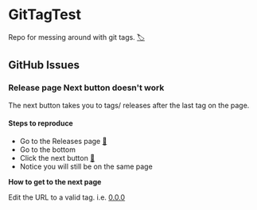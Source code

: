 # GitTagTest

Repo for messing around with git tags. [🏷](https://git-scm.com/book/en/v2/Git-Basics-Tagging)

## GitHub Issues

### Release page Next button doesn't work

The next button takes you to tags/ releases after the last tag on the page.

#### Steps to reproduce
- Go to the Releases page [🔗](https://github.com/0xLeif/GitTagTest/releases)
- Go to the bottom
- Click the next button [🔗](https://github.com/0xLeif/GitTagTest/releases?after=😎)
- Notice you will still be on the same page

**How to get to the next page**

Edit the URL to a valid tag. i.e. [0.0.0](https://github.com/0xLeif/GitTagTest/releases?after=0.0.0)

